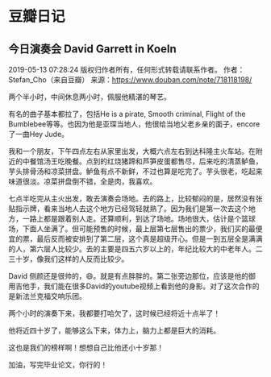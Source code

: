 # 豆瓣日记
## 今日演奏会 David Garrett in Koeln
2019-05-13 07:28:24
版权归作者所有，任何形式转载请联系作者。
作者：Stefan_Cho（来自豆瓣）
来源：https://www.douban.com/note/718118198/

两个半小时，中间休息两小时，佩服他精湛的琴艺。

有名的曲子基本都拉了，包括He is a pirate, Smooth criminal, Flight of the Bumblebee等等。也因为他是亚琛当地人，他很给当地父老乡亲的面子，encore了一曲Hey Jude。

我和一个朋友，下午四点左右从家里出发，大概六点左右到达科隆主火车站。在附近的中餐馆汤王吃晚餐。点到的红烧猪蹄和芦笋皮蛋都售尽，后来吃的清蒸鲈鱼，芋头排骨汤和凉菜拼盘。鲈鱼有点不新鲜，不过也算是吃完了。芋头很老，吃起来味道很淡。凉菜拼盘倒不错，全是肉，我喜欢。

七点半吃完从主火出发，敢去演奏会场地。去的路上，比较郁闷的是，居然没有张贴指示牌，看来当地人去这个地方已经驾轻就熟了。因为我们是第一次去这个地方，一路上都是跟着别人走。还算顺利，到达了场地。场地很大，估计是个篮球场，下面人坐满了。但可能预售的时候，最上层第七层售出的票少，我们买的最便宜的票，最后反而被安排到了第二层，这个真是超级开心。但是一到五层全是满满的人，第六层人比较少。去的主要是四五六岁以上的，年纪比较大的中老年人。二三十岁，像我们这样的人反而比较少。

David 侧颜还是很帅的，😄。就是有点胖胖的。第二张旁边那位，应该是他的御用吉他手，我们能在很多David的youtube视频上看到他的身影。对了这次合作的是新法兰克福交响乐团。


两个小时的演奏下来，我都要打哈欠了，这时候已经将近十点半了！

他将近四十岁了，能够这么下来，体力上，脑力上都是巨大的消耗。

这也是我们的榜样啊！想想自己比他还小十岁那！

加油，写完毕业论文，你行的！
